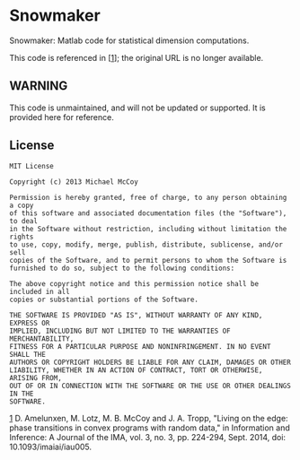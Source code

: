 # Snowmaker

Snowmaker: Matlab code for statistical dimension computations.

This code is referenced in [[1][1]]; the original URL is no longer available.

## WARNING

This code is unmaintained, and will not be updated or supported. It is provided
here for reference.

## License

```
MIT License

Copyright (c) 2013 Michael McCoy

Permission is hereby granted, free of charge, to any person obtaining a copy
of this software and associated documentation files (the "Software"), to deal
in the Software without restriction, including without limitation the rights
to use, copy, modify, merge, publish, distribute, sublicense, and/or sell
copies of the Software, and to permit persons to whom the Software is
furnished to do so, subject to the following conditions:

The above copyright notice and this permission notice shall be included in all
copies or substantial portions of the Software.

THE SOFTWARE IS PROVIDED "AS IS", WITHOUT WARRANTY OF ANY KIND, EXPRESS OR
IMPLIED, INCLUDING BUT NOT LIMITED TO THE WARRANTIES OF MERCHANTABILITY,
FITNESS FOR A PARTICULAR PURPOSE AND NONINFRINGEMENT. IN NO EVENT SHALL THE
AUTHORS OR COPYRIGHT HOLDERS BE LIABLE FOR ANY CLAIM, DAMAGES OR OTHER
LIABILITY, WHETHER IN AN ACTION OF CONTRACT, TORT OR OTHERWISE, ARISING FROM,
OUT OF OR IN CONNECTION WITH THE SOFTWARE OR THE USE OR OTHER DEALINGS IN THE
SOFTWARE.
```


[1]: https://ieeexplore.ieee.org/abstract/document/8142448

[1] D. Amelunxen, M. Lotz, M. B. McCoy and J. A. Tropp, "Living on the edge: phase transitions in convex programs with random data," in Information and Inference: A Journal of the IMA, vol. 3, no. 3, pp. 224-294, Sept. 2014, doi: 10.1093/imaiai/iau005.
